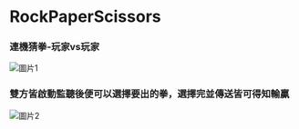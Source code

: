 # RockPaperScissors
### 連機猜拳-玩家vs玩家

![圖片1](https://user-images.githubusercontent.com/62502450/232188374-ecce235a-afd5-413f-a867-3b1d7cb86883.png)

### 雙方皆啟動監聽後便可以選擇要出的拳，選擇完並傳送皆可得知輸贏

![圖片2](https://user-images.githubusercontent.com/62502450/232188737-01e78f52-b00b-4034-bba3-4e598d6c73c8.png)
